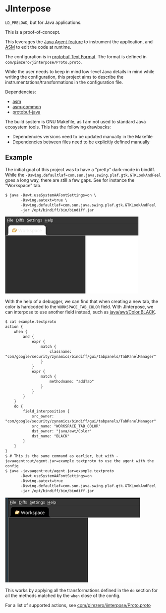 JInterpose
==========

`LD_PRELOAD`, but for Java applications.

This is a proof-of-concept.

This leverages the [Java Agent
feature](https://docs.oracle.com/javase/9/docs/api/java/lang/instrument/package-summary.html)
to instrument the application, and [ASM](https://asm.ow2.io/) to edit the code
at runtime.

The configuration is in [protobuf Text
Format](https://developers.google.com/protocol-buffers/docs/text-format-spec).
The format is defined in `com/pimzero/jinterpose/Proto.proto`.

While the user needs to keep in mind low-level Java details in mind while writing the configuration,
this project aims to describe the instrumentations/transformations in the configuration file.

Dependencies:

 - [asm](https://asm.ow2.io/)
 - [asm-common](https://asm.ow2.io/)
 - [protobuf-java](https://search.maven.org/artifact/com.google.protobuf/protobuf-java)

The build system is GNU Makefile, as I am not used to standard Java ecosystem
tools. This has the following drawbacks:
 - Dependencies versions need to be updated manually in the Makefile
 - Dependencies between files need to be explicitly defined manually

## Example

The initial goal of this project was to have a "pretty" dark-mode in bindiff.
While the `-Dswing.defaultlaf=com.sun.java.swing.plaf.gtk.GTKLookAndFeel` goes
a long way, there are still a few gaps. See for instance the "Workspace"
tab.

```
$ java -Dawt.useSystemAAFontSettings=on \
       -Dswing.aatext=true \
       -Dswing.defaultlaf=com.sun.java.swing.plaf.gtk.GTKLookAndFeel
       -jar /opt/bindiff/bin/bindiff.jar
```

![The Workspace tab has white text on a white background](docs/without.png)

With the help of a debugger, we can find that when creating a new tab, the
color is hardcoded to the `WORKSPACE_TAB_COLOR` field. With JInterpose, we can
interpose to use another field instead, such as
[java/awt/Color.BLACK](https://docs.oracle.com/javase/7/docs/api/java/awt/Color.html#BLACK).

```
$ cat example.textproto
action {
	when {
		and {
			expr {
				match {
					classname: "com/google/security/zynamics/bindiff/gui/tabpanels/TabPanelManager"
				}
			}
			expr {
				match {
					methodname: "addTab"
				}
			}
		}
	}
	do {
		field_interposition {
			src_owner: "com/google/security/zynamics/bindiff/gui/tabpanels/TabPanelManager"
			src_name: "WORKSPACE_TAB_COLOR"
			dst_owner: "java/awt/Color"
			dst_name: "BLACK"
		}
	}
}
$ # This is the same command as earlier, but with -javaagent:out/agent.jar=example.textproto to use the agent with the config
$ java -javaagent:out/agent.jar=example.textproto
       -Dawt.useSystemAAFontSettings=on
       -Dswing.aatext=true
       -Dswing.defaultlaf=com.sun.java.swing.plaf.gtk.GTKLookAndFeel
       -jar /opt/bindiff/bin/bindiff.jar
```

![The Workspace tab has white text on a white background](docs/with.png)

This works by applying all the transformations defined in the `do` section for
all the methods matched by the `when` close of the config.

For a list of supported actions, see
[com/pimzero/jinterpose/Proto.proto](com/pimzero/jinterpose/Proto.proto)
